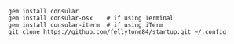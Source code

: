     gem install consular
    gem install consular-osx    # if using Terminal
    gem install consular-iterm  # if using iTerm
    git clone https://github.com/fellytone84/startup.git ~/.config

